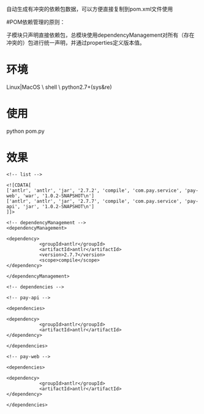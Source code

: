自动生成有冲突的依赖包数据，可以方便直接复制到pom.xml文件使用

#POM依赖管理的原则：

子模块只声明直接依赖包，总模块使用dependencyManagement对所有（存在冲突的）包进行统一声明，并通过properties定义版本值。

# 环境

Linux|MacOS \ shell \ python2.7+(sys&re)

# 使用

python pom.py

# 效果

```
<!-- list -->

<![CDATA[
['antlr', 'antlr', 'jar', '2.7.2', 'compile', 'com.pay.service', 'pay-web', 'war', '1.0.2-SNAPSHOT\n']
['antlr', 'antlr', 'jar', '2.7.7', 'compile', 'com.pay.service', 'pay-api', 'jar', '1.0.2-SNAPSHOT\n']
]]>

<!-- dependencyManagement -->
<dependencyManagement>

<dependency>
            <groupId>antlr</groupId>
            <artifactId>antlr</artifactId>
            <version>2.7.7</version>
            <scope>compile</scope>
</dependency>

</dependencyManagement>

<!-- dependencies -->

<!-- pay-api -->

<dependencies>

<dependency>
            <groupId>antlr</groupId>
            <artifactId>antlr</artifactId>
</dependency>

</dependencies>

<!-- pay-web -->

<dependencies>

<dependency>
            <groupId>antlr</groupId>
            <artifactId>antlr</artifactId>
</dependency>

</dependencies>
```
